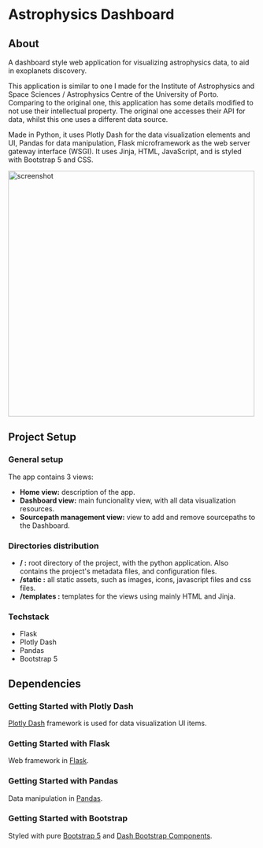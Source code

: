 # Astrophysics Dashboard

## About
 A dashboard style web application for visualizing astrophysics data, to aid in exoplanets discovery.
 
 This application is similar to one I made for the Institute of Astrophysics and Space Sciences / Astrophysics Centre of the University of Porto. Comparing to the original one, this application has some details modified to not use their intellectual property. The original one accesses their API for data, whilst this one uses a different data source.
 
 Made in Python, it uses Plotly Dash for the data visualization elements and UI, Pandas for data manipulation, Flask microframework as the web server gateway interface (WSGI). It uses Jinja, HTML, JavaScript, and is styled with Bootstrap 5 and CSS.

 <img width="500" alt="screenshot" src="https://github.com/carlahnr/astrophysics_dashboard/assets/100738389/47cd75de-242d-4be5-a757-371efa21eff8">

## Project Setup

### General setup
 The app contains 3 views:
 - **Home view:** description of the app.
 - **Dashboard view:** main funcionality view, with all data visualization resources.
 - **Sourcepath management view:** view to add and remove sourcepaths to the Dashboard.

### Directories distribution
 - **/ :** root directory of the project, with the python application. Also contains the project's metadata files, and configuration files.
 - **/static :** all static assets, such as images, icons, javascript files and css files.
 - **/templates :** templates for the views using mainly HTML and Jinja.

### Techstack
 - Flask
 - Plotly Dash
 - Pandas
 - Bootstrap 5

## Dependencies

### Getting Started with Plotly Dash
[Plotly Dash](https://dash.plotly.com/installation) framework is used for data visualization UI items.

### Getting Started with Flask
Web framework in [Flask](https://flask.palletsprojects.com/en/3.0.x/installation/#install-flask).

### Getting Started with Pandas
Data manipulation in [Pandas](https://pandas.pydata.org/getting_started.html).

### Getting Started with Bootstrap
Styled with pure [Bootstrap 5](https://getbootstrap.com/docs/5.2/getting-started/download/) and [Dash Bootstrap Components](https://dash-bootstrap-components.opensource.faculty.ai/docs/).
